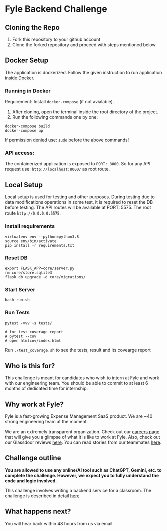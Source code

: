 # Fyle Backend Challenge

## Cloning the Repo

1. Fork this repository to your github account
2. Clone the forked repository and proceed with steps mentioned below

## Docker Setup
The application is dockerized. Follow the given instruction to run application inside Docker.
### Running in Docker
Requirement: Install `docker-compose` (if not avialable).
1. After cloning, open the terminal inside the root directory of the project.
2. Run the following commands one by one:
```
docker-compose build
docker-compose up
```
If permission denied use: `sudo` before the above commands!

### API access:
The containerized application is exposed to `PORT: 8000`. So for any API request use:
`http://localhost:8000/` as root route.

## Local Setup
Local setup is used for testing and other purposes. During testing due to data modifications operations in some test, it is required to reset the DB before testing. The API routes will be available at PORT: 5575. The root route `http://0.0.0.0:5575`.
### Install requirements

```
virtualenv env --python=python3.8
source env/bin/activate
pip install -r requirements.txt
```
### Reset DB

```
export FLASK_APP=core/server.py
rm core/store.sqlite3
flask db upgrade -d core/migrations/
```
### Start Server

```
bash run.sh
```


### Run Tests

```
pytest -vvv -s tests/

# for test coverage report
# pytest --cov
# open htmlcov/index.html
```
Run `./test_coverage.sh` to see the tests, result and its covearge report


## Who is this for?


This challenge is meant for candidates who wish to intern at Fyle and work with our engineering team. You should be able to commit to at least 6 months of dedicated time for internship.

## Why work at Fyle?

Fyle is a fast-growing Expense Management SaaS product. We are ~40 strong engineering team at the moment. 

We are an extremely transparent organization. Check out our [careers page](https://careers.fylehq.com) that will give you a glimpse of what it is like to work at Fyle. Also, check out our Glassdoor reviews [here](https://www.glassdoor.co.in/Reviews/Fyle-Reviews-E1723235.htm). You can read stories from our teammates [here](https://stories.fylehq.com).


## Challenge outline

**You are allowed to use any online/AI tool such as ChatGPT, Gemini, etc. to complete the challenge. However, we expect you to fully understand the code and logic involved.**

This challenge involves writing a backend service for a classroom. The challenge is described in detail [here](./Application.md)


## What happens next?

You will hear back within 48 hours from us via email. 

